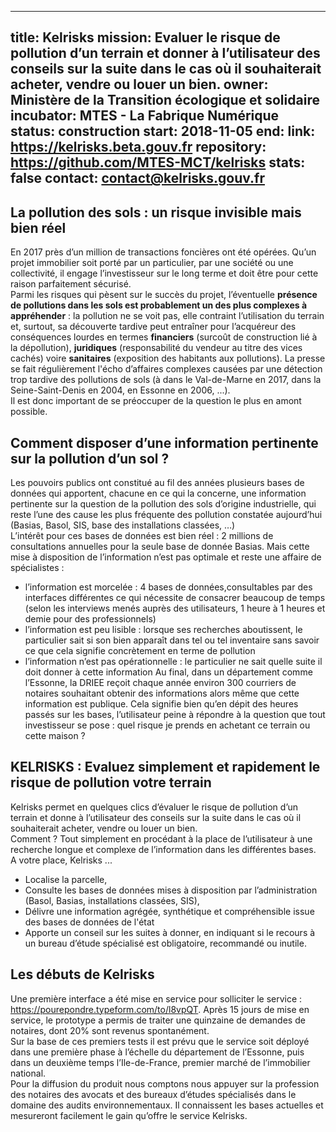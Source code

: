 <!doctype html>
---
title: Kelrisks
mission: Evaluer le risque de pollution d’un terrain et donner à l’utilisateur des conseils sur la suite dans le cas où il souhaiterait acheter, vendre ou louer un bien.
owner: Ministère de la Transition écologique et solidaire
incubator: MTES - La Fabrique Numérique
status: construction
start: 2018-11-05
end: 
link: https://kelrisks.beta.gouv.fr
repository: https://github.com/MTES-MCT/kelrisks
stats: false
contact: contact@kelrisks.gouv.fr
---

## La pollution des sols : un risque invisible mais bien réel
En 2017 près d’un million de transactions foncières ont été opérées. Qu’un projet immobilier soit porté par un particulier, par une société ou une collectivité, il engage l’investisseur sur le long terme et doit être pour cette raison parfaitement sécurisé.  <br/>
Parmi les risques qui pèsent sur le succès du projet, l’éventuelle **présence de pollutions dans les sols est probablement un des plus complexes à appréhender** : la pollution ne se voit pas, elle contraint l’utilisation du terrain et, surtout, sa découverte tardive peut entraîner pour l’acquéreur des conséquences lourdes en termes **financiers** (surcoût de construction lié à la dépollution), **juridiques** (responsabilité du vendeur au titre des vices cachés) voire **sanitaires** (exposition des habitants aux pollutions). La presse se fait régulièrement l'écho d’affaires complexes causées par une détection trop tardive des pollutions de sols (à dans le Val-de-Marne en 2017, dans la Seine-Saint-Denis en 2004, en Essonne en 2006, ...).  <br/>
Il est donc important de se préoccuper de la question le plus en amont possible. 

## Comment disposer d’une information pertinente sur la pollution d’un sol ? 
Les pouvoirs publics ont constitué au fil des années plusieurs bases de données qui apportent, chacune en ce qui la concerne, une information pertinente sur la question de la pollution des sols d’origine industrielle, qui reste l’une des cause les plus fréquente des pollution constatée aujourd’hui (Basias, Basol, SIS, base des installations classées, …)  <br/>
L’intérêt pour ces bases de données est bien réel  : 2 millions de consultations annuelles pour la seule base de donnée Basias. 
Mais cette mise à disposition de l’information n’est pas optimale et reste une affaire de spécialistes :
* l’information est morcelée : 4 bases de données,consultables par des interfaces différentes ce qui  nécessite de consacrer beaucoup de temps (selon les interviews menés auprès des utilisateurs, 1 heure à 1 heures et demie pour des professionnels) 
* l’information est peu lisible : lorsque ses recherches aboutissent, le particulier sait si son bien apparaît dans tel ou tel inventaire sans savoir ce que cela signifie concrètement en terme de pollution
* l’information n’est pas opérationnelle : le particulier ne sait quelle suite il doit donner à cette information 
Au final, dans un département comme l’Essonne, la DRIEE reçoit chaque année environ 300 courriers de notaires souhaitant obtenir des informations alors même que cette information est publique. Cela signifie bien qu’en dépit des heures passés sur les bases, l’utilisateur  peine à répondre à la question que tout investisseur se pose : quel risque je prends en achetant ce terrain ou cette maison ? 

## KELRISKS : Evaluez simplement et rapidement le risque de pollution votre terrain
Kelrisks permet en quelques clics d’évaluer le risque de pollution d’un terrain et donne à l’utilisateur des conseils sur la suite dans le cas où il souhaiterait acheter, vendre ou louer un bien.  <br/>
Comment ? Tout simplement en procédant à la place de l’utilisateur à une recherche longue et complexe de l’information dans les différentes bases.  <br/>
A votre place, Kelrisks ...
* Localise la parcelle, 
* Consulte les bases de données mises à disposition par l’administration (Basol, Basias, installations classées, SIS), 
* Délivre une information agrégée, synthétique et compréhensible issue des bases de données de l'état
* Apporte un conseil sur les suites à donner, en indiquant si le recours à un bureau d’étude spécialisé est obligatoire, recommandé ou inutile.

## Les débuts de Kelrisks
Une première interface a été mise en service pour solliciter le service : https://pourepondre.typeform.com/to/l8vpQT.
Après 15 jours de mise en service,  le prototype a permis de traiter une quinzaine de demandes de notaires, dont 20% sont revenus spontanément.  <br/>
Sur la base de ces premiers tests il est prévu que le service soit déployé dans une première phase à l’échelle du département de l’Essonne, puis dans un deuxième temps l’Ile-de-France, premier marché de l’immobilier national.  <br/>
Pour la diffusion du produit nous comptons nous appuyer sur la profession des notaires des avocats et des bureaux d’études spécialisés dans le domaine des audits environnementaux. Il connaissent les bases actuelles et mesureront facilement le gain qu’offre le service Kelrisks.
